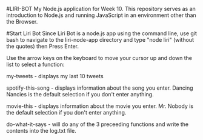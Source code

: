 #LIRI-BOT
My Node.js application for Week 10. This repository serves as an introduction to Node.js and running JavaScript in an environment other than the Browser. 

#Start Liri Bot
Since Liri Bot is a node.js app using the command line, use git bash to navigate to the 
liri-node-app directory and type "node liri" (without the quotes) then Press Enter. 

Use the arrow keys on the keyboard to move your cursor up and down the list to select a function:

my-tweets - displays my last 10 tweets

spotify-this-song - displays information about the song you enter. 
Dancing Nancies is the default selection if you don't enter anything.

movie-this - displays information about the movie you enter. 
Mr. Nobody is the default selection if you don't enter anything.

do-what-it-says - will do any of the 3 preceeding functions 
and write the contents into the log.txt file.
